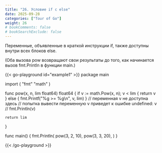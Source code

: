 ```yaml
---
title: "26. Условие if с else"
date: 2025-09-28
categories: ["Tour of Go"]
weight: 26
# bookComments: false
# bookSearchExclude: false
---
```


Переменные, объявленные в краткой инструкции if, также доступны внутри всех блоков else.

(Оба вызова pow возвращают свои результаты до того, как начинается вызов fmt.Println в функции main.)

{{< go-playground id="example1" >}}
package main

import (
    "fmt"
    "math"
)

func pow(x, n, lim float64) float64 {
    if v := math.Pow(x, n); v < lim {
        return v
    } else {
        fmt.Printf("%g >= %g\n", v, lim)
    }
    // переменная v не доступна здесь
    // попытка вывести переменную v приведет к ошибке undefined: v
    // fmt.Println(v)

    return lim
}

func main() {
    fmt.Println(
        pow(3, 2, 10),
        pow(3, 3, 20),
    )
}



{{< /go-playground >}} 